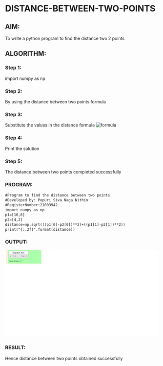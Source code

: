 # DISTANCE-BETWEEN-TWO-POINTS

## AIM:
To write a python program to find the distance two 2 points
## ALGORITHM:
### Step 1:
import numpy as np
### Step 2:
By using the distance between two points formula
### Step 3: 
Substitute the values in the distance formula  ![formula](/formula.jpg)
### Step 4:
Print the solution
### Step 5:
The distance between two points completed successfully
### PROGRAM:
```
#Program to find the distance between two points.
#Developed by: Popuri Siva Naga Nithin
#RegisterNumber:21003942
import numpy as np
p1=[10,6]
p2=[4,2]
distance=np.sqrt(((p1[0]-p2[0])**2)+((p1[1]-p2[1])**2))
print("{:.2f}".format(distance))
```
  
### OUTPUT:
![github logo](img.png)


### RESULT:
Hence distance between two points obtained successfully

